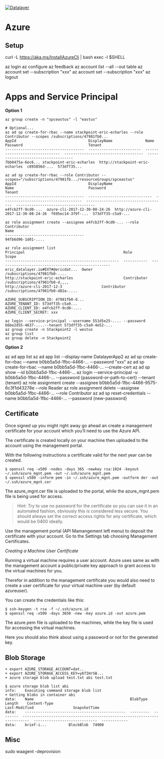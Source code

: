 [![Datalayer](https://datalayer.io/img/logo-datalayer-horizontal.png)](http://datalayer.io)

# Azure

## Setup

curl -L https://aka.ms/InstallAzureCli | bash
exec -l $SHELL

az login
az configure
az feedback
az account list --all --out table
az account set --subscription "xxx"
az account set --subscription "xxx"
az logout

# Apps and Service Principal

**Option 1**

```
az group create -n "spceastus" -l "eastus"
```

```
# Optional...
az ad sp create-for-rbac --name stackpoint-eric-echarles --role Contributor --scopes /subscriptions/47981fb0...
AppId                                 DisplayName               Name                             Password                              Tenant
------------------------------------  ------------------------  -------------------------------  ------------------------------------  ------------------------------------
7bb0475a-6ec6... stackpoint-eric-echarles  http://stackpoint-eric-echarles  c893856d-...  573dff35...
```

```
az ad sp create-for-rbac --role Contributor --scopes="/subscriptions/47981fb.../resourceGroups/spceastus"
AppId                                 DisplayName                    Name                                  Password                              Tenant
------------------------------------  -----------------------------  ------------------------------------  ------------------------------------  ------------------------------------
e4fcb2ff-9cd0-...  azure-cli-2017-12-30-08-24-26  http://azure-cli-2017-12-30-08-24-26  f695ec14-3f9f-...  573dff35-c5a9-...
```

```
az role assignment create --assignee e4fcb2ff-9cd0-... --role Contributor
Name
------------------------------------
94fb6d96-1d01-....
```

```
az role assignment list
Principal                                             Role         Scope
----------------------------------------------------  -----------  ---------------------------------------------------
eric_datalayer.io#EXT#@ericdat...  Owner        /subscriptions/47981fb0-....
http://stackpoint-eric-echarles                       Contributor  /subscriptions/47981fb0-d,,,,
http://azure-cli-2017-12-3                  Contributor  /subscriptions/47981fb0-d82a-....
```

```
AZURE_SUBSCRIPTION_ID: 47981fb0-d...
AZURE_TENANT_ID: 573dff35-c5a9...
AZURE_CLIENT_ID: e4fcb2ff-9cd0-....
AZURE_CLIENT_SECRET: xxx
```

```
az login --service-principal --username 551d5e25-.... --password 66be2d55-4637-....--tenant 573dff35-c5a9-4e52-...
az group create -n Stackpoint2 -l westus
az group list
az group delete -n Stackpoint2
```

**Option 2**

az ad app list
az ad app list --display-name DatalayerApp2
az ad sp create-for-rbac --name b0bb5a5d-1fbc-4466-... --password "xxx"
az ad sp create-for-rbac --name b0bb5a5d-1fbc-4466-... --create-cert
az ad sp show --id b0bb5a5d-1fbc-4466-...
az login --service-principal -u b0bb5a5d-1fbc-4466-... --password {password-or-path-to-cert} --tenant {tenant}
az role assignment create --assignee b0bb5a5d-1fbc-4466-9575-   6c3f1d43278e --role Reader
az role assignment delete --assignee b0bb5a5d-1fbc-4466-... --role Contributor
az ad sp reset-credentials --name b0bb5a5d-1fbc-4466-... --password {new-password}

## Certificate

Once signed up you might right away go ahead an create a management certificate for your account which you’ll need to use the Azure API.

The certificate is created locally on your machine then uploaded to the account using the management portal.

With the following instructions a certificate valid for the next year can be created.

```
$ openssl req -x509 -nodes -days 365 -newkey rsa:1024 -keyout ~/.ssh/azure_mgnt.pem -out ~/.ssh/azure_mgnt.pem
$ openssl x509 -inform pem -in ~/.ssh/azure_mgnt.pem -outform der -out ~/.ssh/azure_mgnt.cer
```

The  azure_mgnt.cer file is uploaded to the portal, while the  azure_mgnt.pem file is being used for access.

> Hint: Try to use no password for the certificate so you can use it in an automated fashion, obviously this is considered less secure.
> You should always set the correct access rights for any certificate, which would be 0400 ideally.

Use the management portal (API Mamangement left menu) to deposit the certificate with your account. Go to the Settings tab choosing Management Certificates.

*Creating a Machine User Certificate*

Running a virtual machine requires a user account. Azure uses same as with the management account a public/private key approach to grant access to the virtual machines for you.

Therefor in addition to the management certificate you would also need to create a user certificate for your virtual machine user (by default azureuser).

You can create the credentials like this:

```
$ ssh-keygen -t rsa -f ~/.ssh/azure.id
$ openssl req -x509 -days 3650 -new -key azure.id -out azure.pem
```

The  azure.pem file is uploaded to the machines, while the key file is used for accessing the virtual machines.

Here you should also think about using a password or not for the generated key.

## Blob Storage

```
+ export AZURE_STORAGE_ACCOUNT=dat..
+ export AZURE_STORAGE_ACCESS_KEY=ybTIHrSB...
+ azure storage blob upload test.txt abi test.txt
```

```
$ azure storage blob list abi
info:    Executing command storage blob list
+ Getting blobs in container abi
data:    Name                                            BlobType   Length    Content-Type                                                               Last-Modified                  SnapshotTime
data:    ----------------------------------------------  ---------  --------  -------------------------------------------------------------------------  -----------------------------  ------------
data:    brief-i...          BlockBlob  74900     
```

## Misc

sudo waagent -deprovision
